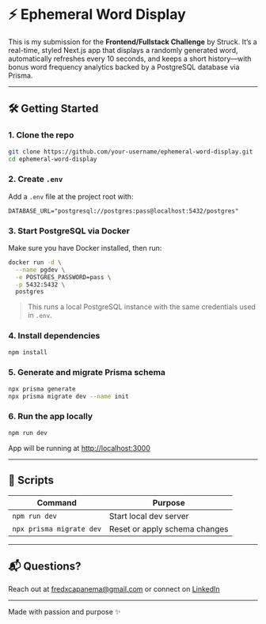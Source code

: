 # ⚡ Ephemeral Word Display

This is my submission for the **Frontend/Fullstack Challenge** by Struck. It’s a real-time, styled Next.js app that displays a randomly generated word, automatically refreshes every 10 seconds, and keeps a short history—with bonus word frequency analytics backed by a PostgreSQL database via Prisma.

---

## 🛠️ Getting Started

### 1. Clone the repo

```bash
git clone https://github.com/your-username/ephemeral-word-display.git
cd ephemeral-word-display
```

### 2. Create `.env`

Add a `.env` file at the project root with:

```env
DATABASE_URL="postgresql://postgres:pass@localhost:5432/postgres"
```

### 3. Start PostgreSQL via Docker

Make sure you have Docker installed, then run:

```bash
docker run -d \
  --name pgdev \
  -e POSTGRES_PASSWORD=pass \
  -p 5432:5432 \
  postgres
```

> This runs a local PostgreSQL instance with the same credentials used in `.env`.

### 4. Install dependencies

```bash
npm install
```

### 5. Generate and migrate Prisma schema

```bash
npx prisma generate
npx prisma migrate dev --name init
```

### 6. Run the app locally

```bash
npm run dev
```

App will be running at [http://localhost:3000](http://localhost:3000)

---

## 🔎 Scripts

| Command                   | Purpose                        |
|---------------------------|--------------------------------|
| `npm run dev`             | Start local dev server         |
| `npx prisma migrate dev`  | Reset or apply schema changes  |

---

## 📬 Questions?

Reach out at [fredxcapanema@gmail.com](mailto:fredxcapanema@gmail.com) or connect on [LinkedIn](https://linkedin.com/in/fredericocapanema)

---

Made with passion and purpose ✨
